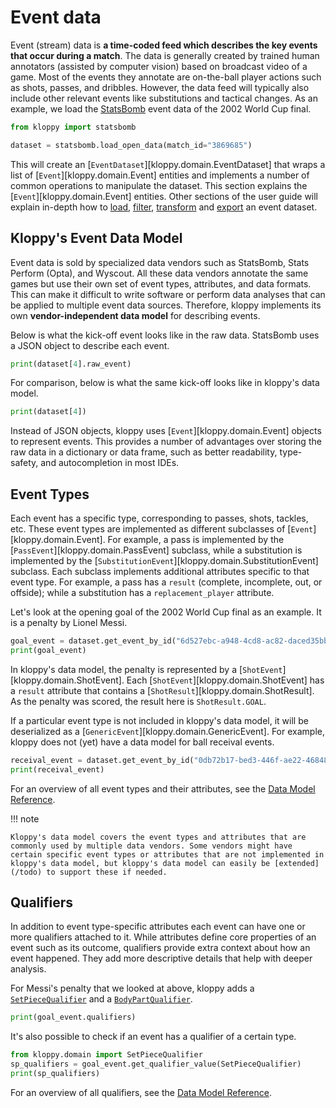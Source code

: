 # Event data

Event (stream) data is **a time-coded feed which describes the key events that occur during a match**. The data is generally created by trained human annotators (assisted by computer vision) based on broadcast video of a game. Most of the events they annotate are on-the-ball player actions such as shots, passes, and dribbles. However, the data feed will typically also include other relevant events like substitutions and tactical changes. As an example, we load the [StatsBomb](https://statsbomb.com) event data of the 2002 World Cup final.

```python exec="true" source="above" session="concept-eventdata"
from kloppy import statsbomb

dataset = statsbomb.load_open_data(match_id="3869685")
```

This will create an [`EventDataset`][kloppy.domain.EventDataset] that wraps a list of [`Event`][kloppy.domain.Event] entities and implements a number of common operations to manipulate the dataset. This section explains the [`Event`][kloppy.domain.Event] entities. Other sections of the user guide will explain in-depth how to [load](user-guide/providers), [filter](user-guide/filters), [transform](user-guide/transformations) and [export](user-guide/dataframe) an event dataset.


## Kloppy's Event Data Model

Event data is sold by specialized data vendors such as StatsBomb, Stats Perform (Opta), and Wyscout. All these data vendors annotate the same games but use their own set of event types, attributes, and data formats. This can make it difficult to write software or perform data analyses that can be applied to multiple event data sources. Therefore, kloppy implements its own **vendor-independent data model** for describing events.

Below is what the kick-off event looks like in the raw data. StatsBomb uses a JSON object to describe each event.

```python exec="true" result="text" session="concept-eventdata"
print(dataset[4].raw_event)
```

For comparison, below is what the same kick-off looks like in kloppy's data model.

```python exec="true" result="text" session="concept-eventdata"
print(dataset[4])
```

Instead of JSON objects, kloppy uses [`Event`][kloppy.domain.Event] objects to represent events. This provides a number of advantages over storing the raw data in a dictionary or data frame, such as better readability, type-safety, and autocompletion in most IDEs.


## Event Types

Each event has a specific type, corresponding to passes, shots, tackles, etc. These event types are implemented as different subclasses of [`Event`][kloppy.domain.Event]. For example, a pass is implemented by the [`PassEvent`][kloppy.domain.PassEvent] subclass, while a substitution is implemented by the [`SubstitutionEvent`][kloppy.domain.SubstitutionEvent] subclass. Each subclass implements additional attributes specific to that event type. For example, a pass has a `result` (complete, incomplete, out, or offside); while a substitution has a `replacement_player` attribute.

Let's look at the opening goal of the 2002 World Cup final as an example. It is a penalty by Lionel Messi.

```python exec="true" source="tabbed-left" result="text" session="concept-eventdata"
goal_event = dataset.get_event_by_id("6d527ebc-a948-4cd8-ac82-daced35bb715")
print(goal_event)
```

In kloppy's data model, the penalty is represented by a [`ShotEvent`][kloppy.domain.ShotEvent]. Each [`ShotEvent`][kloppy.domain.ShotEvent] has a `result` attribute that contains a [`ShotResult`][kloppy.domain.ShotResult]. As the penalty was scored, the result here is `ShotResult.GOAL`.

If a particular event type is not included in kloppy's data model, it will be deserialized as a [`GenericEvent`][kloppy.domain.GenericEvent]. For example, kloppy does not (yet) have a data model for ball receival events.

```python exec="true" source="tabbed-left" result="text" session="concept-eventdata"
receival_event = dataset.get_event_by_id("0db72b17-bed3-446f-ae22-468480e33ad6")
print(receival_event)
```

For an overview of all event types and their attributes, see the [Data Model Reference](/reference/event-data/event-types).

!!! note

    Kloppy's data model covers the event types and attributes that are commonly used by multiple data vendors. Some vendors might have certain specific event types or attributes that are not implemented in kloppy's data model, but kloppy's data model can easily be [extended](/todo) to support these if needed.


## Qualifiers

In addition to event type-specific attributes each event can have one or more qualifiers attached to it. While attributes define core properties of an event such as its outcome, qualifiers provide extra context about how an event happened. They add more descriptive details that help with deeper analysis.

For Messi's penalty that we looked at above, kloppy adds a [`SetPieceQualifier`](kloppy.domain.SetPieceQualifier) and a [`BodyPartQualifier`](kloppy.domain.BodyPartQualifier).

```python exec="true" source="tabbed-left" result="text" session="concept-eventdata"
print(goal_event.qualifiers)
```

It's also possible to check if an event has a qualifier of a certain type.

```python exec="true" source="tabbed-left" result="text" session="concept-eventdata"
from kloppy.domain import SetPieceQualifier
sp_qualifiers = goal_event.get_qualifier_value(SetPieceQualifier)
print(sp_qualifiers)
```

For an overview of all qualifiers, see the [Data Model Reference](/reference/event-data/qualifiers).
